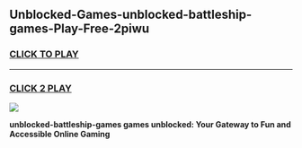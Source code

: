 
## Unblocked-Games-unblocked-battleship-games-Play-Free-2piwu
<h3>
<a href="https://premium76.site?title=unblocked-battleship-games&ref=19M">CLICK TO PLAY</a></h3>
<hr>

<h3>
<a href="https://premium76.site?title=unblocked-battleship-games&ref=19M">CLICK 2 PLAY</a>
  
</h3>

<a href="https://premium76.site?title=unblocked-battleship-games&ref=19M"><img src="https://clearcache.store/games.png"></a>


**unblocked-battleship-games games unblocked: Your Gateway to Fun and Accessible Online Gaming**
